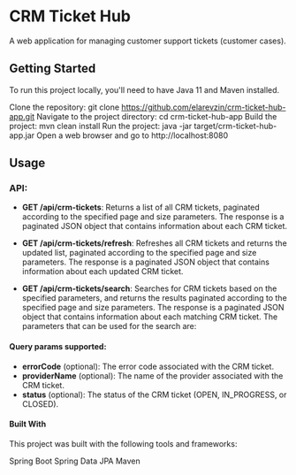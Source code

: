 # CRM Ticket Hub
A web application for managing customer support tickets (customer cases).

## Getting Started
To run this project locally, you'll need to have Java 11 and Maven installed.

Clone the repository: git clone https://github.com/elarevzin/crm-ticket-hub-app.git
Navigate to the project directory: cd crm-ticket-hub-app
Build the project: mvn clean install
Run the project: java -jar target/crm-ticket-hub-app.jar
Open a web browser and go to http://localhost:8080

## Usage
### API:
- **GET /api/crm-tickets**: Returns a list of all CRM tickets, paginated according to the specified page and size parameters. The response is a paginated JSON object that contains information about each CRM ticket.

- **GET /api/crm-tickets/refresh**: Refreshes all CRM tickets and returns the updated list, paginated according to the specified page and size parameters. The response is a paginated JSON object that contains information about each updated CRM ticket.

- **GET /api/crm-tickets/search**: Searches for CRM tickets based on the specified parameters, and returns the results paginated according to the specified page and size parameters. The response is a paginated JSON object that contains information about each matching CRM ticket. The parameters that can be used for the search are:

#### Query params supported:
- **errorCode** (optional): The error code associated with the CRM ticket.
- **providerName** (optional): The name of the provider associated with the CRM ticket.
- **status** (optional): The status of the CRM ticket (OPEN, IN_PROGRESS, or CLOSED).

#### Built With
This project was built with the following tools and frameworks:

Spring Boot
Spring Data JPA
Maven
